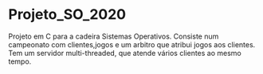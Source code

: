# Projeto_SO_2020
Projeto em C para a cadeira Sistemas Operativos.
Consiste num campeonato com clientes,jogos e um arbitro que atribui jogos aos clientes.
Tem um servidor multi-threaded, que atende vários clientes ao mesmo tempo.
